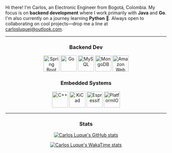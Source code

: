 Hi there! I'm Carlos, an Electronic Engineer from Bogotá, Colombia. My focus is on **backend development** where I work primarily with **Java** and **Go**. I'm also currently on a journey learning **Python** 🐍. Always open to collaborating on cool projects—drop me a line at [carlosluquej@outlook.com](mailto:carlosluquej@outlook.com).

---

<h3 align="center">Backend Dev</h3>

<div align="center">
	<img height="50" width="50" src="https://cdn.simpleicons.org/springboot/6DB33F" alt="Spring Boot" title="Spring Boot"/>
    <img height="50" width="50" src="https://cdn.simpleicons.org/go/00ADD8" alt="Go" title="Go"/>
	<img height="50" width="50" src="https://cdn.simpleicons.org/mysql/4479A1" alt="MySQL" title="MySQL"/>
	<img height="50" width="50" src="https://cdn.simpleicons.org/mongodb/47A248" alt="MongoDB" title="MongoDB"/>
	<img height="50" width="50" src="https://cdn.jsdelivr.net/gh/devicons/devicon@latest/icons/amazonwebservices/amazonwebservices-plain-wordmark.svg" alt="Amazon Web Services" title="Amazon Web Services"/>
</div>

<h3 align="center">Embedded Systems</h3>

<div align="center">
	<img height="50" width="50" src="https://cdn.simpleicons.org/cplusplus/00599C" alt="C++" title="C++"/>
	<img height="50" width="50" src="https://cdn.simpleicons.org/kicad/314CB0" alt="KiCad" title="KiCad"/>
	<img height="50" width="50" src="https://cdn.simpleicons.org/espressif/E7352C" alt="Espressif" title="Espressif"/>
	<img height="50" width="50" src="https://cdn.simpleicons.org/platformio/F5822A" alt="PlatformIO" title="PlatformIO"/>
</div>

---

<h3 align="center">Stats</h3>

<div align=center>

[![Carlos Luque's GitHub stats](https://github-readme-stats.vercel.app/api?username=carlosluquec&show_icons=true&rank_icon=github&hide=stars,issues&theme=rose_pine&hide_border=true&include_all_commits=true)](https://github.com/anuraghazra/github-readme-stats)

[![Carlos Luque's WakaTime stats](https://github-readme-stats.vercel.app/api/wakatime?username=carlosluquec&theme=rose_pine&hide_border=true&layout=default)](https://github.com/anuraghazra/github-readme-stats)

</div>
